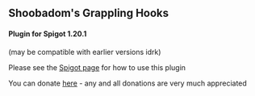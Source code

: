 ## Shoobadom's Grappling Hooks
#### Plugin for Spigot 1.20.1
(may be compatible with earlier versions idrk)  
  
Please see the [Spigot page](https://www.spigotmc.org/resources/shoobadoms-grappling-hooks.106229/) for how to use this plugin  
  
You can donate [here](https://www.paypal.com/donate/?hosted_button_id=RW6MXPQRV25H4) - any and all donations are very much appreciated